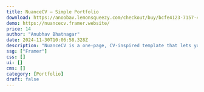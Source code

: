 ```yaml
---
title: NuanceCV — Simple Portfolio
download: https://anoobav.lemonsqueezy.com/checkout/buy/bcfe4123-7157-499a-9c9c-810a0b02e846
demo: https://nuancecv.framer.website/
price: 14
author: "Anubhav Bhatnagar"
date: 2024-11-30T10:06:58.328Z
description: "NuanceCV is a one-page, CV-inspired template that lets you effortlessly showcase your work, projects, skills, and contact details, launching your professional presence in mere hours."
ssg: ["Framer"]
css: []
ui: []
cms: []
category: [Portfolio]
draft: false
---
```

